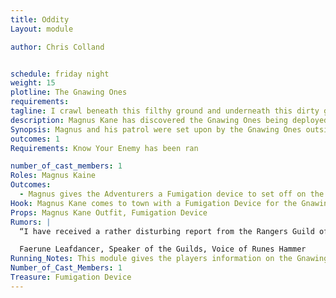 ```yaml
---
title: Oddity
Layout: module

author: Chris Colland


schedule: friday night
weight: 15
plotline: The Gnawing Ones
requirements: 
tagline: I crawl beneath this filthy ground and underneath this dirty ground! 
description: Magnus Kane has discovered the Gnawing Ones being deployed. He gives information about them and distributes a fumigation device to be used in the "Unspoiled Caves" series of modules. 
Synopsis: Magnus and his patrol were set upon by the Gnawing Ones outside of Stonewood. During the fight they discovered Gas Globes do not affect them but they took one alive to his camp and experimented with its acidic blood until they found a reaction with Celestial Magic and Alchemy that will kill them, but it will kill normal races just as fast if deployed…
outcomes: 1
Requirements: Know Your Enemy has been ran

number_of_cast_members: 1
Roles: Magnus Kaine
Outcomes:
  - Magnus gives the Adventurers a Fumigation device to set off on the first lair they discover of the Gnawing Ones, he tells them to report back once they find out how many they need from him.
Hook: Magnus Kane comes to town with a Fumigation Device for the Gnawing Ones
Props: Magnus Kane Outfit, Fumigation Device
Rumors: |
  “I have received a rather disturbing report from the Rangers Guild of Stonewood. There has been an odd disappearance as of late regarding various bugs in or around Stonewood. Not sure what this means for us, but it seems to be linked to something odd. According to Guildmaster Fuli Oakrider, the bugs most prominently missing are ones that can burrow and ones that feed on wood.”

  Faerune Leafdancer, Speaker of the Guilds, Voice of Runes Hammer 
Running_Notes: This module gives the players information on the Gnawing Ones and provides them the only True way to rid the caves of the Gnawing Ones as they are a Termite like incest but mutated and enhanced by Orcamedes. The Device given to them by Magnus Kane will be a one time use “Death Gas” on the Gnawing Ones if they set it off in a Cave on Saturday. If anyone remains in the Cave after the Fumigation Device is set off after 1 minute they will be struck with a “Death” effect should they stay in the Caves. This device would be detonated and they should leave the Banners infront of the Doors to trap the Gnawing Ones in the Caves while the Fumigation kills them. The gas will remain for 1 hour after it is set off so the players need to loot before they set off this device or they have 60 seconds to loot and run!
Number_of_Cast_Members: 1
Treasure: Fumigation Device
---
```

